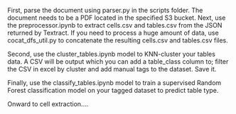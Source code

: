 First, parse the document using parser.py in the scripts folder. The document needs to be a PDF located in the specified S3 bucket. Next, use the preprocessor.ipynb to extract cells.csv and tables.csv from the JSON returned by Textract. If you need to process a huge amount of data, use cocat_dfs_util.py to concatenate the resulting cells.csv and tables.csv files.

Second, use the cluster_tables.ipynb model to KNN-cluster your tables data. A CSV will be output which you can add a table_class column to; filter the CSV in excel by cluster and add manual tags to the dataset. Save it.

Finally, use the classify_tables.ipynb model to train a supervised Random Forest classification model on your tagged dataset to predict table type.

Onward to cell extraction....
